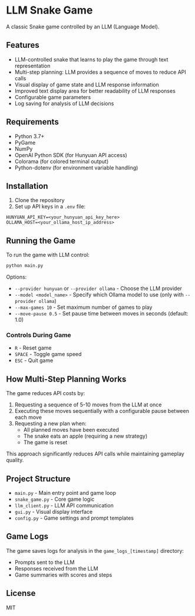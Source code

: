 # LLM Snake Game

A classic Snake game controlled by an LLM (Language Model).

## Features

- LLM-controlled snake that learns to play the game through text representation
- Multi-step planning: LLM provides a sequence of moves to reduce API calls
- Visual display of game state and LLM response information
- Improved text display area for better readability of LLM responses
- Configurable game parameters
- Log saving for analysis of LLM decisions

## Requirements

- Python 3.7+
- PyGame
- NumPy
- OpenAI Python SDK (for Hunyuan API access)
- Colorama (for colored terminal output)
- Python-dotenv (for environment variable handling)

## Installation

1. Clone the repository
2. Set up API keys in a `.env` file:

```
HUNYUAN_API_KEY=<your_hunyuan_api_key_here>
OLLAMA_HOST=<your_ollama_host_ip_address>
```

## Running the Game

To run the game with LLM control:

```bash
python main.py
```

Options:
- `--provider hunyuan` or `--provider ollama` - Choose the LLM provider
- `--model <model_name>` - Specify which Ollama model to use (only with `--provider ollama`)
- `--max-games 10` - Set maximum number of games to play
- `--move-pause 0.5` - Set pause time between moves in seconds (default: 1.0)

### Controls During Game

- `R` - Reset game
- `SPACE` - Toggle game speed
- `ESC` - Quit game

## How Multi-Step Planning Works

The game reduces API costs by:

1. Requesting a sequence of 5-10 moves from the LLM at once
2. Executing these moves sequentially with a configurable pause between each move
3. Requesting a new plan when:
   - All planned moves have been executed
   - The snake eats an apple (requiring a new strategy)
   - The game is reset

This approach significantly reduces API calls while maintaining gameplay quality.

## Project Structure

- `main.py` - Main entry point and game loop
- `snake_game.py` - Core game logic
- `llm_client.py` - LLM API communication
- `gui.py` - Visual display interface
- `config.py` - Game settings and prompt templates

## Game Logs

The game saves logs for analysis in the `game_logs_[timestamp]` directory:

- Prompts sent to the LLM
- Responses received from the LLM
- Game summaries with scores and steps

## License

MIT 